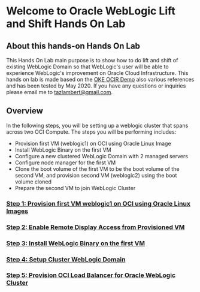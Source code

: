 # Welcome to Oracle WebLogic Lift and Shift Hands On Lab #

## About this hands-on Hands On Lab ##

This Hands On Lab main purpose is to show how to do lift and shift of existing WebLogic Domain so that WebLogic's user will be able to experience WebLogic's improvement on Oracle Cloud Infrastructure. This hands on lab is made based on the [OKE OCIR Demo](https://github.com/yyeung13/oke_ocir_demo/) also various references and has been tested by May 2020. If you have any questions or inquiries please email me to tazlambert@gmail.com.

## Overview

In the following steps, you will be setting up a weblogic cluster that spans across two OCI Compute. The steps you will be performing includes:

- Provision first VM (weblogic1) on OCI using Oracle Linux Image  
- Install WebLogic Binary on the first VM  
- Configure a new clustered WebLogic Domain with 2 managed servers  
- Configure node manager for the first VM  
- Clone the boot volume of the first VM to be the boot volume of the second VM, and provision second VM (weblogic2) using the boot volume cloned  
- Prepare the second VM to join WebLogic Cluster  

### [Step 1: Provision first VM weblogic1 on OCI using Oracle Linux Images](provision.vm.compute.md)

### [Step 2: Enable Remote Display Access from Provisioned VM](enable.remote.display.oci.md)

### [Step 3: Install WebLogic Binary on the first VM](weblogic.installation.oci.md)

### [Step 4: Setup Cluster WebLogic Domain](weblogic.setup.cluster.oci.md)

### [Step 5: Provision OCI Load Balancer for Oracle WebLogic Cluster](provision.lb.oci.md)
